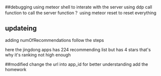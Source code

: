 
##debugging 
  using meteor shell to interate with the server 
  using ddp call function to call the server function？
  using meteor reset to reset everything
## updateing
  adding numOfRecommendations follow the steps

  here the jingdong apps has 224 recommending list but has 4 stars that's why it's ranking not high enough



##modified 
change the url into app_id for better understanding
add the homework 